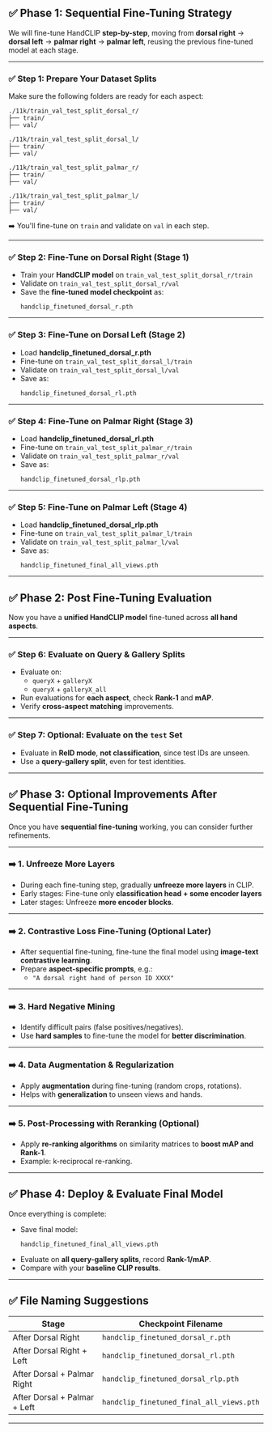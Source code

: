 ## ✅ Phase 1: **Sequential Fine-Tuning Strategy**
We will fine-tune HandCLIP **step-by-step**, moving from **dorsal right** → **dorsal left** → **palmar right** → **palmar left**, reusing the previous fine-tuned model at each stage.

---

### ✅ Step 1: **Prepare Your Dataset Splits**
Make sure the following folders are ready for each aspect:
```
./11k/train_val_test_split_dorsal_r/
├── train/
├── val/

./11k/train_val_test_split_dorsal_l/
├── train/
├── val/

./11k/train_val_test_split_palmar_r/
├── train/
├── val/

./11k/train_val_test_split_palmar_l/
├── train/
├── val/
```
➡️ You'll fine-tune on `train` and validate on `val` in each step.

---

### ✅ Step 2: **Fine-Tune on Dorsal Right (Stage 1)**  
- Train your **HandCLIP model** on `train_val_test_split_dorsal_r/train`  
- Validate on `train_val_test_split_dorsal_r/val`  
- Save the **fine-tuned model checkpoint** as:
  ```
  handclip_finetuned_dorsal_r.pth
  ```

---

### ✅ Step 3: **Fine-Tune on Dorsal Left (Stage 2)**  
- Load **handclip_finetuned_dorsal_r.pth**  
- Fine-tune on `train_val_test_split_dorsal_l/train`  
- Validate on `train_val_test_split_dorsal_l/val`  
- Save as:
  ```
  handclip_finetuned_dorsal_rl.pth
  ```

---

### ✅ Step 4: **Fine-Tune on Palmar Right (Stage 3)**  
- Load **handclip_finetuned_dorsal_rl.pth**  
- Fine-tune on `train_val_test_split_palmar_r/train`  
- Validate on `train_val_test_split_palmar_r/val`  
- Save as:
  ```
  handclip_finetuned_dorsal_rlp.pth
  ```

---

### ✅ Step 5: **Fine-Tune on Palmar Left (Stage 4)**  
- Load **handclip_finetuned_dorsal_rlp.pth**  
- Fine-tune on `train_val_test_split_palmar_l/train`  
- Validate on `train_val_test_split_palmar_l/val`  
- Save as:
  ```
  handclip_finetuned_final_all_views.pth
  ```

---

## ✅ Phase 2: **Post Fine-Tuning Evaluation**
Now you have a **unified HandCLIP model** fine-tuned across **all hand aspects**.

---

### ✅ Step 6: **Evaluate on Query & Gallery Splits**
- Evaluate on:
  - `queryX` + `galleryX`  
  - `queryX` + `galleryX_all`  
- Run evaluations for **each aspect**, check **Rank-1** and **mAP**.  
- Verify **cross-aspect matching** improvements.

---

### ✅ Step 7: **Optional: Evaluate on the `test` Set**
- Evaluate in **ReID mode**, **not classification**, since test IDs are unseen.  
- Use a **query-gallery split**, even for test identities.

---

## ✅ Phase 3: **Optional Improvements After Sequential Fine-Tuning**
Once you have **sequential fine-tuning** working, you can consider further refinements.

---

### ➡️ **1. Unfreeze More Layers**  
- During each fine-tuning step, gradually **unfreeze more layers** in CLIP.  
- Early stages: Fine-tune only **classification head + some encoder layers**  
- Later stages: Unfreeze **more encoder blocks**.

---

### ➡️ **2. Contrastive Loss Fine-Tuning (Optional Later)**  
- After sequential fine-tuning, fine-tune the final model using **image-text contrastive learning**.  
- Prepare **aspect-specific prompts**, e.g.:  
  - `"A dorsal right hand of person ID XXXX"`

---

### ➡️ **3. Hard Negative Mining**
- Identify difficult pairs (false positives/negatives).  
- Use **hard samples** to fine-tune the model for **better discrimination**.

---

### ➡️ **4. Data Augmentation & Regularization**
- Apply **augmentation** during fine-tuning (random crops, rotations).  
- Helps with **generalization** to unseen views and hands.

---

### ➡️ **5. Post-Processing with Reranking (Optional)**
- Apply **re-ranking algorithms** on similarity matrices to **boost mAP and Rank-1**.  
- Example: k-reciprocal re-ranking.

---

## ✅ Phase 4: **Deploy & Evaluate Final Model**
Once everything is complete:
- Save final model:  
  ```
  handclip_finetuned_final_all_views.pth
  ```
- Evaluate on **all query-gallery splits**, record **Rank-1/mAP**.  
- Compare with your **baseline CLIP results**.

---

## ✅ File Naming Suggestions
| **Stage**                     | **Checkpoint Filename**                          |
|-------------------------------|--------------------------------------------------|
| After Dorsal Right            | `handclip_finetuned_dorsal_r.pth`               |
| After Dorsal Right + Left     | `handclip_finetuned_dorsal_rl.pth`              |
| After Dorsal + Palmar Right   | `handclip_finetuned_dorsal_rlp.pth`             |
| After Dorsal + Palmar + Left  | `handclip_finetuned_final_all_views.pth`        |

---
